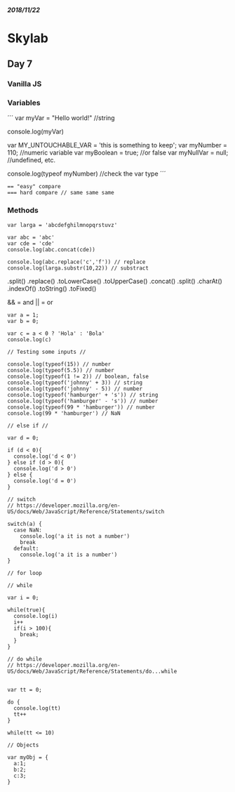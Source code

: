 ##### *2018/11/22*
# Skylab
## Day 7
### Vanilla JS

### Variables

´´´
var myVar = "Hello world!" //string

console.log(myVar)

var MY_UNTOUCHABLE_VAR = 'this is something to keep';
var myNumber = 110; //numeric variable
var myBoolean = true; //or false
var myNullVar = null; //undefined, etc.

console.log(typeof myNumber) //check the var type
´´´

```
== "easy" compare
=== hard compare // same same same
```

### Methods

```
var larga = 'abcdefghilmnopqrstuvz'

var abc = 'abc'
var cde = 'cde'
console.log(abc.concat(cde))

console.log(abc.replace('c','f')) // replace
console.log(larga.substr(10,22)) // substract

```

.split()
.replace()
.toLowerCase()
.toUpperCase()
.concat()
.split()
.charAt()
.indexOf()
.toString()
.toFixed()


&& = and
|| = or

```
var a = 1;
var b = 0;

var c = a < 0 ? 'Hola' : 'Bola'
console.log(c)
```

```
// Testing some inputs //

console.log(typeof(15)) // number
console.log(typeof(5.5)) // number
console.log(typeof(1 != 2)) // boolean, false
console.log(typeof('johnny' + 3)) // string
console.log(typeof('johnny' - 5)) // number
console.log(typeof('hamburger' + 's')) // string
console.log(typeof('hamburger' - 's')) // number
console.log(typeof(99 * 'hamburger')) // number
console.log(99 * 'hamburger') // NaN
```

```
// else if //

var d = 0;

if (d < 0){
  console.log('d < 0')
} else if (d > 0){
  console.log('d > 0')
} else {
  console.log('d = 0')
}

// switch
// https://developer.mozilla.org/en-US/docs/Web/JavaScript/Reference/Statements/switch

switch(a) {
  case NaN:
    console.log('a it is not a number')
    break
  default:
    console.log('a it is a number')
}

// for loop

// while

var i = 0;

while(true){
  console.log(i)
  i++
  if(i > 100){
    break;
  }
}

// do while
// https://developer.mozilla.org/en-US/docs/Web/JavaScript/Reference/Statements/do...while


var tt = 0;

do {
  console.log(tt)
  tt++
}

while(tt <= 10)

// Objects

var myObj = {
  a:1;
  b:2;
  c:3;
}

```